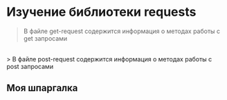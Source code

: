 # Изучение библиотеки requests

> В файле get-request содержится информация о методах работы с get запросами
<br>
> В файле post-request содержится информация о методах работы с post запросами

## Моя шпаргалка